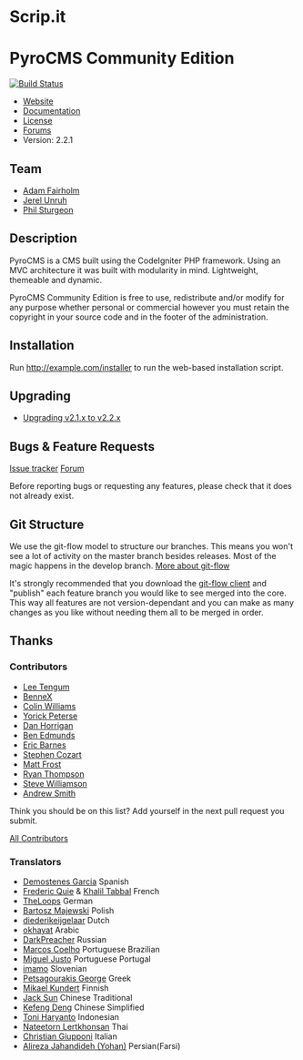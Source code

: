 # Scrip.it 

# PyroCMS Community Edition

[![Build Status](https://secure.travis-ci.org/pyrocms/pyrocms.png?branch=2.2/develop)](https://travis-ci.org/pyrocms/pyrocms)

* [Website](https://www.pyrocms.com/)
* [Documentation](https://www.pyrocms.com/documentation)
* [License](http://pyrocms.com/legal/license)
* [Forums](http://forum.pyrocms.com)
* Version: 2.2.1

## Team

* [Adam Fairholm](http://adamfairholm.com/)
* [Jerel Unruh](http://jerel.co/)
* [Phil Sturgeon](http://philsturgeon.co.uk/)

## Description

PyroCMS is a CMS built using the CodeIgniter PHP framework. Using an MVC architecture
it was built with modularity in mind. Lightweight, themeable and dynamic.

PyroCMS Community Edition is free to use, redistribute and/or modify for any purpose whether personal or commercial however you must retain the copyright in your source code and in the footer of the administration.

## Installation

Run http://example.com/installer to run the web-based installation script.

## Upgrading

* [Upgrading v2.1.x to v2.2.x](http://docs.pyrocms.com/2.2/manual/reference/upgrade-guides/upgrade-2-1-to-2-2-0)

## Bugs & Feature Requests

[Issue tracker](http://github.com/pyrocms/pyrocms/issues)
[Forum](http://forum.pyrocms.com)

Before reporting bugs or requesting any features, please check that it does not already exist.

## Git Structure

We use the git-flow model to structure our branches. This means you won't see a lot of activity on the master branch besides releases.
Most of the magic happens in the develop branch.
[More about git-flow](http://nvie.com/posts/a-successful-git-branching-model/)

It's strongly recommended that you download the [git-flow client](https://github.com/nvie/gitflow) and "publish" each feature branch you would like to see merged into the core. This way all features are not version-dependant and you can make as many changes as you like without needing them all to be merged in order.

## Thanks

### Contributors

* [Lee Tengum](http://twitter.com/thatleeguy)
* [BenneX](http://github.com/BenneX)
* [Colin Williams](http://williamsconcepts.com/)
* [Yorick Peterse](http://www.yorickpeterse.com/)
* [Dan Horrigan](http://dhorrigan.com/)
* [Ben Edmunds](http://benedmunds.com/)
* [Eric Barnes](http://ericlbarnes.com/)
* [Stephen Cozart](http://twitter.com/stephencozart)
* [Matt Frost](http://shortwhitebaldguy.com)
* [Ryan Thompson](http://aiwebsystems.com)
* [Steve Williamson](http://sjdub.com)
* [Andrew Smith](http://silentworks.co.uk)

Think you should be on this list? Add yourself in the next pull request you submit.

[All Contributors](https://github.com/pyrocms/pyrocms/contributors)

### Translators

* [Demostenes Garcia](http://www.demogar.com/) Spanish
* [Frederic Quie](http://www.bleekom.org/) & [Khalil Tabbal](http://www.khalil-tabbal.com) French
* [TheLoops](http://codeigniter.com/forums/member/62232/) German
* [Bartosz Majewski](http://404design.pl/) Polish
* [diederikeijgelaar](http://github.com/diederikeijgelaar) Dutch
* [okhayat](http://webymaster.com/) Arabic
* [DarkPreacher](http://darklab.ru) Russian
* [Marcos Coelho](http://marcoscoelho.com/) Portuguese Brazilian
* [Miguel Justo](http://migueljusto.net/) Portuguese Portugal
* [imamo](http://www.imamo.si/) Slovenian
* [Petsagourakis George](https://github.com/petsagouris) Greek
* [Mikael Kundert](https://github.com/mikaelkundert) Finnish
* [Jack Sun](http://www.omatic.com.tw/) Chinese Traditional
* [Kefeng Deng](http://www.51any.com/) Chinese Simplified
* [Toni Haryanto](http://toniharyanto.cs.upi.edu/) Indonesian
* [Nateetorn Lertkhonsan](http://twitter.com/ikwannnnn) Thai
* [Christian Giupponi](https://github.com/ChristianGiupponi) Italian
* [Alireza Jahandideh (Yohan)](http://twitter.com/AlirezaJahandid) Persian(Farsi)
